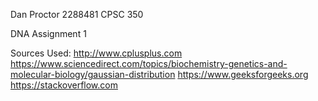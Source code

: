 Dan Proctor
2288481
CPSC 350

DNA
Assignment 1

Sources Used: 
http://www.cplusplus.com
https://www.sciencedirect.com/topics/biochemistry-genetics-and-molecular-biology/gaussian-distribution
https://www.geeksforgeeks.org
https://stackoverflow.com
